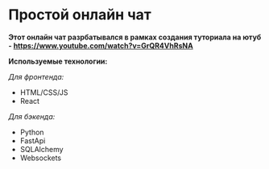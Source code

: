 # Простой онлайн чат
**Этот онлайн чат разрбатывался в рамках создания туториала на ютуб - https://www.youtube.com/watch?v=GrQR4VhRsNA**

**Используемые технологии:**

*Для фронтенда:*
- HTML/CSS/JS
- React

*Для бэкенда:*
- Python
- FastApi
- SQLAlchemy
- Websockets
